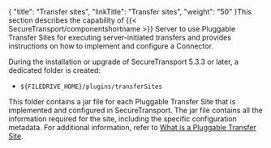 {
    "title": "Transfer sites",
    "linkTitle": "Transfer sites",
    "weight": "50"
}This section describes the capability of {{< SecureTransport/componentshortname  >}} Server to use Pluggable Transfer Sites for executing server-initiated transfers and provides instructions on how to implement and configure a Connector.

During the installation or upgrade of SecureTransport 5.3.3 or later, a dedicated folder is created:

-   `${FILEDRIVE_HOME}/plugins/transferSites`

This folder contains a jar file for each Pluggable Transfer Site that is implemented and configured in SecureTransport. The jar file contains all the information required for the site, including the specific configuration metadata. For additional information, refer to [What is a Pluggable Transfer Site](plug_transfer_sites).
